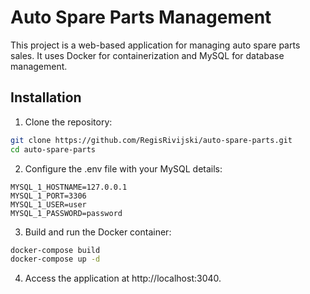# Auto Spare Parts Management

This project is a web-based application for managing auto spare parts sales. It uses Docker for containerization and MySQL for database management.

## Installation

1. Clone the repository:

```bash
git clone https://github.com/RegisRivijski/auto-spare-parts.git
cd auto-spare-parts
```

2. Configure the .env file with your MySQL details:

```dotenv
MYSQL_1_HOSTNAME=127.0.0.1
MYSQL_1_PORT=3306
MYSQL_1_USER=user
MYSQL_1_PASSWORD=password
```

3. Build and run the Docker container:

```bash
docker-compose build
docker-compose up -d 
```

4. Access the application at http://localhost:3040.
